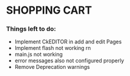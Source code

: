 # SHOPPING CART



### Things left to do:
- Implement CkEDITOR in add and edit Pages
- Implement flash not working rn
- main.js not working
- error messages also not configured properly
- Remove Deprecation warnings
